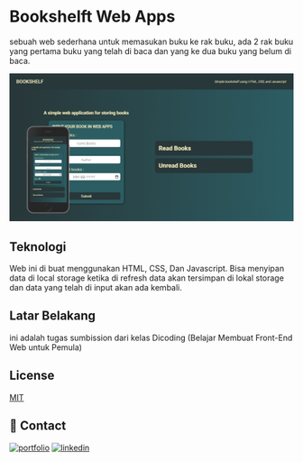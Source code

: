 # Bookshelft Web Apps

sebuah web sederhana untuk memasukan buku ke rak buku, ada 2 rak buku yang pertama buku yang telah di baca dan yang ke dua buku yang belum di baca.

![Alt text](apps/images/Web/web_apps.png)

## Teknologi

Web ini di buat menggunakan HTML, CSS, Dan Javascript. Bisa menyipan data di local storage ketika di refresh data akan tersimpan di lokal storage dan data yang telah di input akan ada kembali.

## Latar Belakang

ini adalah tugas sumbission dari kelas Dicoding (Belajar Membuat Front-End Web untuk Pemula)

## License

[MIT](/apps/MIT%20License.txt)

## 🔗 Contact

[![portfolio](https://img.shields.io/badge/my_portfolio-000?style=for-the-badge&logo=ko-fi&logoColor=white)](https://adipratamajaya.github.io/)
[![linkedin](https://img.shields.io/badge/linkedin-0A66C2?style=for-the-badge&logo=linkedin&logoColor=white)](https://www.linkedin.com/in/adipratamajaya/)
